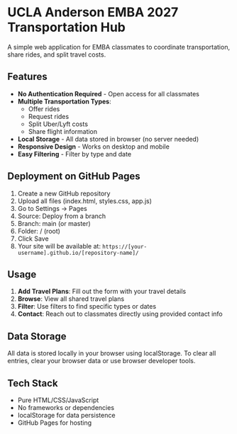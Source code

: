 # UCLA Anderson EMBA 2027 Transportation Hub

A simple web application for EMBA classmates to coordinate transportation, share rides, and split travel costs.

## Features

- **No Authentication Required** - Open access for all classmates
- **Multiple Transportation Types**:
  - Offer rides
  - Request rides
  - Split Uber/Lyft costs
  - Share flight information
- **Local Storage** - All data stored in browser (no server needed)
- **Responsive Design** - Works on desktop and mobile
- **Easy Filtering** - Filter by type and date

## Deployment on GitHub Pages

1. Create a new GitHub repository
2. Upload all files (index.html, styles.css, app.js)
3. Go to Settings → Pages
4. Source: Deploy from a branch
5. Branch: main (or master)
6. Folder: / (root)
7. Click Save
8. Your site will be available at: `https://[your-username].github.io/[repository-name]/`

## Usage

1. **Add Travel Plans**: Fill out the form with your travel details
2. **Browse**: View all shared travel plans
3. **Filter**: Use filters to find specific types or dates
4. **Contact**: Reach out to classmates directly using provided contact info

## Data Storage

All data is stored locally in your browser using localStorage. To clear all entries, clear your browser data or use browser developer tools.

## Tech Stack

- Pure HTML/CSS/JavaScript
- No frameworks or dependencies
- localStorage for data persistence
- GitHub Pages for hosting